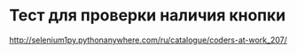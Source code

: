 # Тест для проверки наличия кнопки

http://selenium1py.pythonanywhere.com/ru/catalogue/coders-at-work_207/

